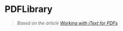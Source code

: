 # PDFLibrary

> *Based on the article [Working with iText for PDFs](https://www.codemag.com/Article/1911031/Working-with-iText-for-PDFs)*
